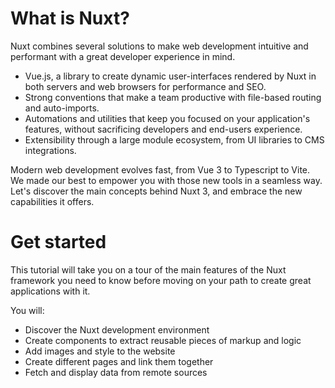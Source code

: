 # What is Nuxt?

Nuxt combines several solutions to make web development intuitive and performant with a great developer experience in mind.

- Vue.js, a library to create dynamic user-interfaces rendered by Nuxt in both servers and web browsers for performance and SEO.
- Strong conventions that make a team productive with file-based routing and auto-imports.
- Automations and utilities that keep you focused on your application's features, without sacrificing developers and end-users experience.
- Extensibility through a large module ecosystem, from UI libraries to CMS integrations.

Modern web development evolves fast, from Vue 3 to Typescript to Vite. We made our best to empower you with those new tools in a seamless way. Let's discover the main concepts behind Nuxt 3, and embrace the new capabilities it offers.

# Get started

This tutorial will take you on a tour of the main features of the Nuxt framework you need to know before moving on your path to create great applications with it.

You will:

- Discover the Nuxt development environment
- Create components to extract reusable pieces of markup and logic
- Add images and style to the website
- Create different pages and link them together
- Fetch and display data from remote sources
